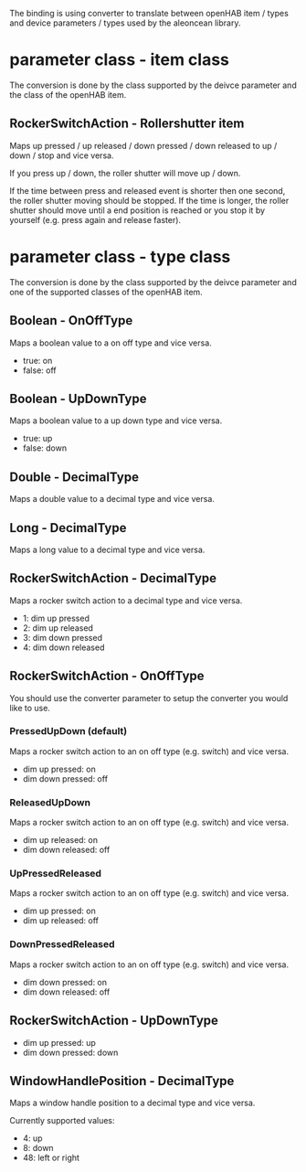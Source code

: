 The binding is using converter to translate between openHAB item / types and device parameters / types used by the aleoncean library.

# parameter class - item class

The conversion is done by the class supported by the deivce parameter and the class of the openHAB item.

## RockerSwitchAction - Rollershutter item

Maps up pressed / up released / down pressed / down released to up / down / stop and vice versa.

If you press up / down, the roller shutter will move up / down.

If the time between press and released event is shorter then one second, the roller shutter moving should be stopped. If the time is longer, the roller shutter should move until a end position is reached or you stop it by yourself (e.g. press again and release faster).

# parameter class - type class

The conversion is done by the class supported by the deivce parameter and one of the supported classes of the openHAB item.

## Boolean - OnOffType

Maps a boolean value to a on off type and vice versa.

* true: on
* false: off

## Boolean - UpDownType

Maps a boolean value to a up down type and vice versa.

* true: up
* false: down

## Double - DecimalType

Maps a double value to a decimal type and vice versa.

## Long - DecimalType

Maps a long value to a decimal type and vice versa.

## RockerSwitchAction - DecimalType

Maps a rocker switch action to a decimal type and vice versa.

* 1: dim up pressed
* 2: dim up released
* 3: dim down pressed
* 4: dim down released

## RockerSwitchAction - OnOffType

You should use the converter parameter to setup the converter you would like to use.

### PressedUpDown (default)

Maps a rocker switch action to an on off type (e.g. switch) and vice versa.

* dim up pressed: on
* dim down pressed: off

### ReleasedUpDown

Maps a rocker switch action to an on off type (e.g. switch) and vice versa.

* dim up released: on
* dim down released: off

### UpPressedReleased

Maps a rocker switch action to an on off type (e.g. switch) and vice versa.

* dim up pressed: on
* dim up released: off

### DownPressedReleased

Maps a rocker switch action to an on off type (e.g. switch) and vice versa.

* dim down pressed: on
* dim down released: off

## RockerSwitchAction - UpDownType

* dim up pressed: up
* dim down pressed: down

## WindowHandlePosition - DecimalType

Maps a window handle position to a decimal type and vice versa.

Currently supported values:

* 4: up
* 8: down
* 48: left or right
